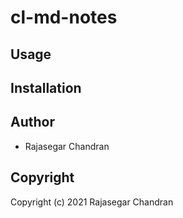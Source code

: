 # cl-md-notes



## Usage

## Installation

## Author

* Rajasegar Chandran

## Copyright

Copyright (c) 2021 Rajasegar Chandran


